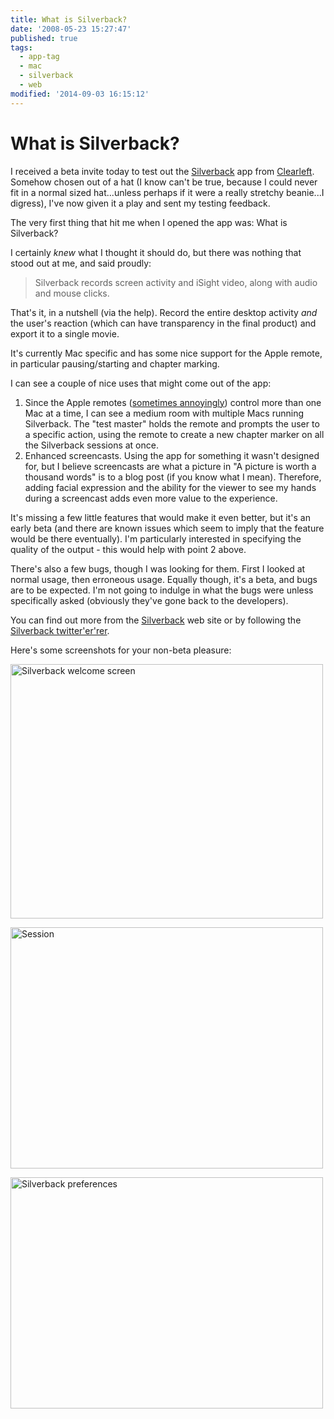 ```yaml
---
title: What is Silverback?
date: '2008-05-23 15:27:47'
published: true
tags:
  - app-tag
  - mac
  - silverback
  - web
modified: '2014-09-03 16:15:12'
---
```

# What is Silverback?

I received a beta invite today to test out the [Silverback](http://silverbackapp.com) app from [Clearleft](http://clearleft.com).  Somehow chosen out of a hat (I know can't be true, because I could never fit in a normal sized hat...unless perhaps if it were a really stretchy beanie...I digress), I've now given it a play and sent my testing feedback.

The very first thing that hit me when I opened the app was: What is Silverback?


<!--more-->

I certainly *knew* what I thought it should do, but there was nothing that stood out at me, and said proudly:

> Silverback records screen activity and iSight video, along with audio and mouse clicks.

That's it, in a nutshell (via the help).  Record the entire desktop activity *and* the user's reaction (which can have transparency in the final product) and export it to a single movie.

It's currently Mac specific and has some nice support for the Apple remote, in particular pausing/starting and chapter marking.

I can see a couple of nice uses that might come out of the app:

1. Since the Apple remotes ([sometimes annoyingly](http://www.flickr.com/photos/remysharp/2324903230/)) control more than one Mac at a time, I can see a medium room with multiple Macs running Silverback.  The "test master" holds the remote and prompts the user to a specific action, using the remote to create a new chapter marker on all the Silverback sessions at once.
2. Enhanced screencasts.  Using the app for something it wasn't designed for, but I believe screencasts are what a picture in "A picture is worth a thousand words" is to a blog post (if you know what I mean).  Therefore, adding facial expression and the ability for the viewer to see my hands during a screencast adds even more value to the experience.

It's missing a few little features that would make it even better, but it's an early beta (and there are known issues which seem to imply that the feature would be there eventually). I'm particularly interested in specifying the quality of the output - this would help with point 2 above.

There's also a few bugs, though I was looking for them. First I looked at normal usage, then erroneous usage. Equally though, it's a beta, and bugs are to be expected.  I'm not going to indulge in what the bugs were unless specifically asked (obviously they've gone back to the developers).

You can find out more from the [Silverback](http://silverbackapp.com) web site or by following the [Silverback twitter'er'rer](http://twitter.com/silverbackapp).

Here's some screenshots for your non-beta pleasure:

<a href="http://www.flickr.com/photos/remysharp/2515670811/" title="Silverback welcome screen by Remy Sharp, on Flickr"><img src="https://farm3.static.flickr.com/2319/2515670811_050fca147b.jpg" width="500" height="407" alt="Silverback welcome screen" /></a>

<a href="http://www.flickr.com/photos/remysharp/2515670817/" title="Session by Remy Sharp, on Flickr"><img src="https://farm3.static.flickr.com/2161/2515670817_ca790e74ef.jpg" width="500" height="386" alt="Session" /></a>

<a href="http://www.flickr.com/photos/remysharp/2515670821/" title="Silverback preferences by Remy Sharp, on Flickr"><img src="https://farm3.static.flickr.com/2351/2515670821_6f63d5c70b.jpg" width="500" height="370" alt="Silverback preferences" /></a>

